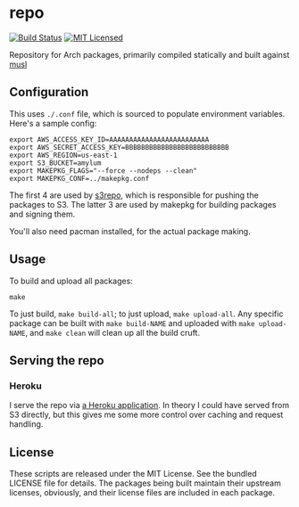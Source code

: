repo
======

[![Build Status](https://img.shields.io/circleci/project/amylum/repo/master.svg)](https://circleci.com/gh/amylum/repo)
[![MIT Licensed](https://img.shields.io/badge/license-MIT-green.svg)](https://tldrlegal.com/license/mit-license)

Repository for Arch packages, primarily compiled statically and built against [musl](http://www.musl-libc.org/)

## Configuration

This uses `./.conf` file, which is sourced to populate environment variables. Here's a sample config:

```
export AWS_ACCESS_KEY_ID=AAAAAAAAAAAAAAAAAAAAAAAAA
export AWS_SECRET_ACCESS_KEY=BBBBBBBBBBBBBBBBBBBBBBBBBB
export AWS_REGION=us-east-1
export S3_BUCKET=amylum
export MAKEPKG_FLAGS="--force --nodeps --clean"
export MAKEPKG_CONF=../makepkg.conf
```

The first 4 are used by [s3repo](https://github.com/amylum/s3repo), which is responsible for pushing the packages to S3. The latter 3 are used by makepkg for building packages and signing them.

You'll also need pacman installed, for the actual package making.

## Usage

To build and upload all packages:

```
make
```

To just build, `make build-all`; to just upload, `make upload-all`. Any specific package can be built with `make build-NAME` and uploaded with `make upload-NAME`, and `make clean` will clean up all the build cruft.

## Serving the repo

### Heroku

I serve the repo via [a Heroku application](https://github.com/amylum/server). In theory I could have served from S3 directly, but this gives me some more control over caching and request handling.

## License

These scripts are released under the MIT License. See the bundled LICENSE file for details. The packages being built maintain their upstream licenses, obviously, and their license files are included in each package.


